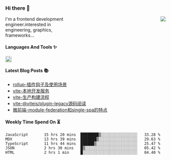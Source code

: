 <!--
**zhaohuanyuu/zhaohuanyuu** is a ✨ _special_ ✨ repository because its `README.md` (this file) appears on your GitHub profile.
-->

### Hi there 👋

<picture>
  <source media="(prefers-color-scheme: dark)" srcset="https://github-readme-stats.vercel.app/api?username=zhaohuanyuu&count_private=true&show_icons=true&theme=city_lights&hide_title=true">
  <img align="right" src="https://github-readme-stats.vercel.app/api?username=zhaohuanyuu&count_private=true&show_icons=true&hide_title=true">
</picture>

<p align="left" style="width:40%">I'm a frontend development engineer.interested in engineering, graphics, frameworks...</p>

#### Languages And Tools ✨

<img align="left" height="20" src="https://skillicons.dev/icons?i=js,ts,nodejs,rust,react,vue,svelte,gatsby,graphql,nestjs" />

</br>

#### Latest Blog Posts 📚
<!-- BLOG-POST-LIST:START -->
- [rollup-插件钩子及使用场景](https://auu.zone/post/rollup-plugin)
- [vite-本地开发服务](https://auu.zone/post/vite-server)
- [vite-生产构建流程](https://auu.zone/post/vite-build)
- [vite-@vitejs/plugin-legacy源码阅读](https://auu.zone/post/vite-legacy)
- [微前端-module-federation和single-spa的特点](https://auu.zone/post/micro-fe)
<!-- BLOG-POST-LIST:END -->

#### Weekly Time Spend On ⏳
<!--START_SECTION:waka-->

```text
JavaScript       15 hrs 20 mins  ████████▒░░░░░░░░░░░░░░░░   33.28 %
MDX              13 hrs 39 mins  ███████▒░░░░░░░░░░░░░░░░░   29.63 %
TypeScript       11 hrs 44 mins  ██████▒░░░░░░░░░░░░░░░░░░   25.47 %
JSON             2 hrs 30 mins   █▒░░░░░░░░░░░░░░░░░░░░░░░   05.42 %
HTML             2 hrs 1 min     █░░░░░░░░░░░░░░░░░░░░░░░░   04.40 %
```

<!--END_SECTION:waka-->
